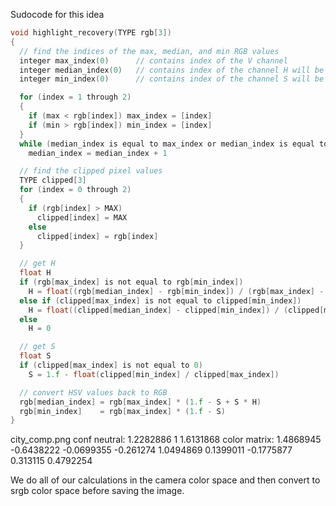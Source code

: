 Sudocode for this idea

```c
void highlight_recovery(TYPE rgb[3])
{
  // find the indices of the max, median, and min RGB values
  integer max_index(0)      // contains index of the V channel
  integer median_index(0)   // contains index of the channel H will be estimated from
  integer min_index(0)      // contains index of the channel S will be estimated from

  for (index = 1 through 2)
  {
    if (max < rgb[index]) max_index = [index]
    if (min > rgb[index]) min_index = [index]
  }
  while (median_index is equal to max_index or median_index is equal to min_index)
    median_index = median_index + 1

  // find the clipped pixel values
  TYPE clipped[3]
  for (index = 0 through 2)
  {
    if (rgb[index] > MAX)
      clipped[index] = MAX
    else
      clipped[index] = rgb[index]
  }

  // get H
  float H
  if (rgb[max_index] is not equal to rgb[min_index])
    H = float((rgb[median_index] - rgb[min_index]) / (rgb[max_index] - rgb[min_index]))
  else if (clipped[max_index] is not equal to clipped[min_index])
    H = float((clipped[median_index] - clipped[min_index]) / (clipped[max_index] - clipped[min_index]))
  else
    H = 0

  // get S
  float S
  if (clipped[max_index] is not equal to 0)
    S = 1.f - float(clipped[min_index] / clipped[max_index])

  // convert HSV values back to RGB
  rgb[median_index] = rgb[max_index] * (1.f - S + S * H)
  rgb[min_index]    = rgb[max_index] * (1.f - S)
}
```

city_comp.png conf
neutral: 1.2282886 1 1.6131868
color matrix: 1.4868945 -0.6438222 -0.0699355 -0.261274 1.0494869 0.1399011 -0.1775877 0.313115 0.4792254

We do all of our calculations in the camera color space and then convert to srgb color space before saving the image.
